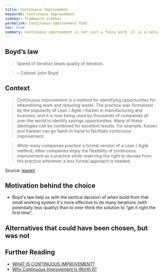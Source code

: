 ```yaml
---
title: Continuous Improvement
keywords: Continuous Improvement
sidebar: framework_sidebar
permalink: continuous-improvement.html
toc: true
summary: Continuous improvement is not just a fancy word. It is a natural process which aims to improve our current situation. We don’t want to work harder if we can achieve the same or better result by working smarter. In other words, we want to eliminate all work that isn’t absolutely necessary.
---
```


## Boyd’s law
>Speed of iteration beats quality of iteration.    

> – Colonel John Boyd

## Context
> Continuous improvement is a method for identifying opportunities for streamlining work and reducing waste. The practice was formalized by the popularity of Lean / Agile / Kaizen in manufacturing and business, and it is now being used by thousands of companies all over the world to identify savings opportunities. Many of these ideologies can be combined for excellent results. For example, Kaizen and Kanban can go hand-in-hand to facilitate continuous improvement.

> While many companies practice a formal version of a Lean / Agile method, other companies enjoy the flexibility of continuous improvement as a practice while reserving the right to deviate from the practice whenever a less formal approach is needed.

Source: [leankit](https://leankit.com/learn/kanban/continuous-improvement/)

## Motivation behind the choice
* Boyd's law help us with the tactical decision of when build from that small working system it's more effective to do many iterations (with potentially less quality) than to over-think the solution to ”get it right the first time”.

## Alternatives that could have been chosen, but was not

## Further Reading
* [WHAT IS CONTINUOUS IMPROVEMENT?](https://leankit.com/learn/kanban/continuous-improvement/)
* [Why Continuous Improvement Is Worth It?](https://www.petrikainulainen.net/software-development/processes/why-continuous-improvement-is-worth-it/)
